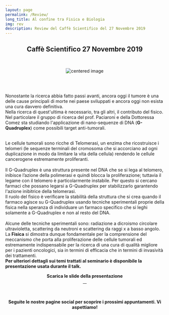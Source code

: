 ```yaml
---
layout: page
permalink: /Review/
long_title: Al confine tra Fisica e Biologia
img: rev
description: Review del Caffè Scientifico del 27 Novembre 2019
---
```

<link rel="stylesheet" href="https://maxcdn.bootstrapcdn.com/font-awesome/4.7.0/css/font-awesome.min.css">
<center>
<h2><b>Caffè Scientifico 27 Novembre 2019</b></h2>
<br>
</center>



<figure>
<center>
   <img src="/perugia/img/rev.png" alt="centered image" style="max-width:85%"
   height="auto" width="auto" class="responsive" >
</center>
</figure>
<br><br>

Nonostante la ricerca abbia fatto passi avanti, ancora oggi il tumore è una delle cause principali di morte nei paese sviluppati e ancora oggi non esista una cura davvero definitiva. <br>Nella ricerca di quest'ultima è necessario, tra gli altri, il contributo del fisico. Nel particolare il gruppo di ricerca del prof. Paciaroni e della Dottoressa Comez sta studiando l'applicazione di nano-sequenze di DNA (<b>G-Quadruplex</b>) come possibili target anti-tumorali.
<br><br>

Le cellule tumorali sono ricche di Telomerasi, un enzima che ricostruisce i telomeri (le sequenze terminali del cromosoma che si accorciano ad ogni duplicazione in modo da limitare la vita della cellula) rendendo le cellule cancerogene estremamente proliferanti.
<br><br>
Il G-Quadruplex è una struttura presente nel DNA che se si lega al telomero, inibisce l’azione della polimerasi e quindi blocca la proliferazione; tuttavia il legame con il telomero è particolarmente instabile. Per questo si cercano farmaci che possano legarsi a G-Quadruplex per stabilizzarlo garantendo l'azione inibitrice della telomerasi.<br>
Il ruolo del fisico è verificare la stabilità della struttura che si crea quando il farmaco agisce su G-Quadruplex usando tecniche sperimentali proprie della fisica nella speranza di individuare un farmaco specifico che si leghi solamente a G-Quadruplex e non al resto del DNA.
<br><br>
Alcune delle tecniche sperimentali sono: radiazione a dicroismo circolare ultravioletta, scattering da neutroni e scattering da raggi x a basso angolo.
<br>
La <b>Fisica</b> si dimostra dunque fondamentale per la comprensione del meccanismo che porta alla proliferazione delle cellule tumorali ed estremamente indispensabile per la ricerca di una cura di qualità migliore per i pazienti oncologici, sia in termini di efficacia che in termini di invasività dei trattamenti.
<br>
<b>Per ulteriori dettagli sui temi trattati al seminario è disponibile la presentazione usata durante il talk.</b>


<center><b>Scarica le slide della presentazione</b><br>
<center><span class="col-md-3 home-quick-links__link">
<a href="/perugia/SLIDE/Caffè27Novembre.pptx">
    <span class="fa-stack fa-2x">
      <i class="fa fa-circle fa-stack-2x text-primary" style="color:rgb(0, 22, 120)"></i>
      <i class="fa fa-file-text fa-stack-1x fa-inverse"></i>
    </span> &nbsp; &nbsp;
  </a>
</span></center>


<br><br>
<b>Seguite le nostre pagine social per scoprire i prossimi appuntamenti.
Vi aspettiamo!</b><br><br>
<center>
<a href="https://www.instagram.com/aisf_perugia/" class="fa fa-instagram fa-3x"></a> &nbsp;&nbsp;&nbsp;
<a href="https://www.facebook.com/aisfpg/" class="fa fa-facebook fa-3x"></a></center>
